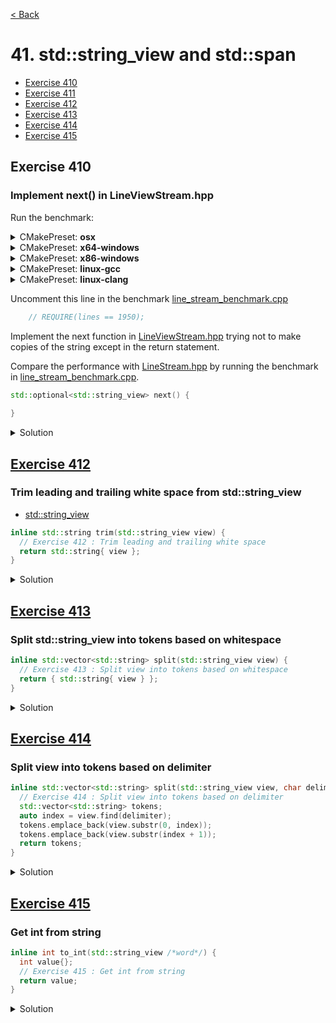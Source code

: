 [< Back](README.md)

# 41. std::string_view and std::span

* [Exercise 410](#exercise-410)
* [Exercise 411](#exercise-411)
* [Exercise 412](#exercise-412)
* [Exercise 413](#exercise-413)
* [Exercise 414](#exercise-414)
* [Exercise 415](#exercise-415)

## Exercise 410

### Implement next() in LineViewStream.hpp

Run the benchmark:

<details>
   <summary>CMakePreset: <b>osx</b></summary>

```bash
cd cd build/osx/test/
./ms_pacman_benchmarks
```

</details>

<details>
   <summary>CMakePreset: <b>x64-windows</b></summary>

```bash
cd .\build\x64-windows\test\Debug\
.\ms_pacman_benchmarks.exe
```

</details>
<details>
   <summary>CMakePreset: <b>x86-windows</b></summary>

```bash
cd .\build\x86-windows\test\Debug\
.\ms_pacman_benchmarks.exe
```

</details>
<details>
   <summary>CMakePreset: <b>linux-gcc</b></summary>

```bash
cd build/linux-gcc/test
./ms_pacman_benchmarks
```

</details>
<details>
   <summary>CMakePreset: <b>linux-clang</b></summary>

```bash
cd build/linux-clang/test
./ms_pacman_benchmarks
```

</details>

Uncomment this line in the benchmark [line_stream_benchmark.cpp][5]

```cpp
    // REQUIRE(lines == 1950);
```

Implement the next function in [LineViewStream.hpp][6] trying not to make copies 
of the string except in the return statement.

Compare the performance with [LineStream.hpp][7] by running the benchmark in
[line_stream_benchmark.cpp][5].

```cpp
std::optional<std::string_view> next() {
    
}
```

<details>
   <summary>Solution</summary>

```cpp
  std::optional<std::string_view> next() {
    std::size_t pos = view.find('\n');
    if (pos == std::string::npos)
      return {};

    auto line = view.substr(0, pos);
    view.remove_prefix(pos + 1);
    return { line };
  }
```

</details>

## [Exercise 412][1]

### Trim leading and trailing white space from std::string_view

* [std::string_view][2]

```cpp
inline std::string trim(std::string_view view) {
  // Exercise 412 : Trim leading and trailing white space
  return std::string{ view };
}
```

<details>
   <summary>Solution</summary>

```cpp
inline std::string trim(std::string_view view) {
  auto start_it = std::find_if_not(view.begin(), view.end(), ::isspace);
  auto end_it = std::find_if_not(view.rbegin(), view.rend(), ::isspace);
  return std::string{ start_it, end_it.base() };
}
```

</details>

## [Exercise 413][1]

### Split std::string_view into tokens based on whitespace

```cpp
inline std::vector<std::string> split(std::string_view view) {
  // Exercise 413 : Split view into tokens based on whitespace
  return { std::string{ view } };
}
```

<details>
   <summary>Solution</summary>

```cpp
inline std::vector<std::string> split(std::string_view view) {
  std::vector<std::string> tokens;

  auto start = view.begin();
  const auto stop = view.end();

  while (start < stop) {
    auto start_word = std::find_if_not(start, stop, ::isspace);
    auto end_word = std::find_if(start_word, stop, ::isspace);
    tokens.emplace_back(start_word, end_word);
    start = end_word;
  }

  return tokens;
}
```

</details>

## [Exercise 414][1]

### Split view into tokens based on delimiter

```cpp
inline std::vector<std::string> split(std::string_view view, char delimiter) {
  // Exercise 414 : Split view into tokens based on delimiter
  std::vector<std::string> tokens;
  auto index = view.find(delimiter);
  tokens.emplace_back(view.substr(0, index));
  tokens.emplace_back(view.substr(index + 1));
  return tokens;
}
```

<details>
   <summary>Solution</summary>

```cpp
inline std::vector<std::string> split(std::string_view view, char delimiter) {
  std::vector<std::string> tokens;

  auto start = view.begin();
  const auto stop = view.end();

  auto is_delimiter = [delimiter](char c) { return c == delimiter; };

  while (start < stop) {
    auto start_word = std::find_if_not(start, stop, is_delimiter);
    auto end_word = std::find_if(start_word, stop, is_delimiter);
    tokens.emplace_back(start_word, end_word);
    start = end_word;
  }

  return tokens;
}
```

</details>

## [Exercise 415][1]

### Get int from string

```cpp
inline int to_int(std::string_view /*word*/) {
  int value{};
  // Exercise 415 : Get int from string
  return value;
}
```

<details>
   <summary>Solution</summary>

```cpp
inline int to_int(std::string_view word) {
  int value{};
  std::from_chars(word.data(), word.data() + word.size(), value);
  return value;
}
```

</details>

[1]: 41_exercises.cpp
[2]: https://en.cppreference.com/w/cpp/string/basic_string_view/basic_string_view
[3]: https://en.cppreference.com/w/cpp/string/byte/toupper
[4]: https://en.cppreference.com/w/cpp/algorithm/transform
[5]: ../benchmarks/line_stream_benchmark.cpp
[6]: ../../lib/include/LineViewStream.hpp
[7]: ../../lib/include/LineStream.hpp
